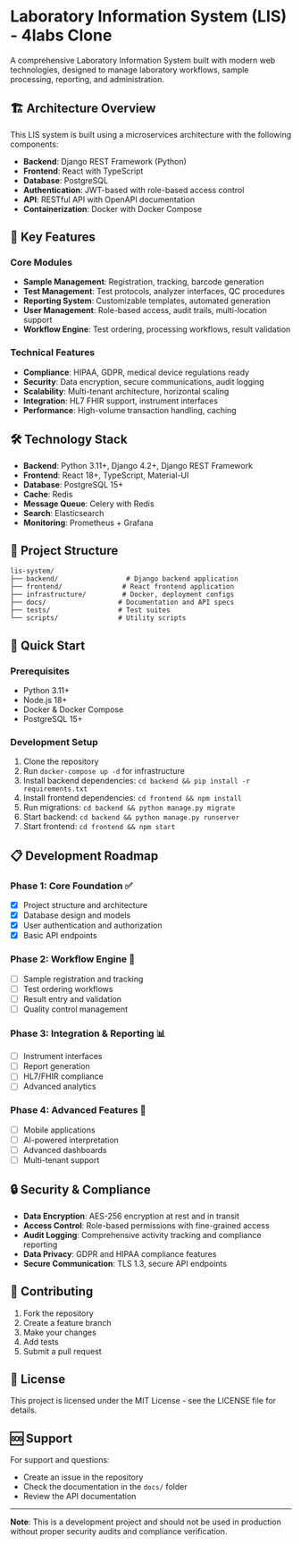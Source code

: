 # Laboratory Information System (LIS) - 4labs Clone

A comprehensive Laboratory Information System built with modern web technologies, designed to manage laboratory workflows, sample processing, reporting, and administration.

## 🏗️ Architecture Overview

This LIS system is built using a microservices architecture with the following components:

- **Backend**: Django REST Framework (Python)
- **Frontend**: React with TypeScript
- **Database**: PostgreSQL
- **Authentication**: JWT-based with role-based access control
- **API**: RESTful API with OpenAPI documentation
- **Containerization**: Docker with Docker Compose

## 🚀 Key Features

### Core Modules
- **Sample Management**: Registration, tracking, barcode generation
- **Test Management**: Test protocols, analyzer interfaces, QC procedures
- **Reporting System**: Customizable templates, automated generation
- **User Management**: Role-based access, audit trails, multi-location support
- **Workflow Engine**: Test ordering, processing workflows, result validation

### Technical Features
- **Compliance**: HIPAA, GDPR, medical device regulations ready
- **Security**: Data encryption, secure communications, audit logging
- **Scalability**: Multi-tenant architecture, horizontal scaling
- **Integration**: HL7 FHIR support, instrument interfaces
- **Performance**: High-volume transaction handling, caching

## 🛠️ Technology Stack

- **Backend**: Python 3.11+, Django 4.2+, Django REST Framework
- **Frontend**: React 18+, TypeScript, Material-UI
- **Database**: PostgreSQL 15+
- **Cache**: Redis
- **Message Queue**: Celery with Redis
- **Search**: Elasticsearch
- **Monitoring**: Prometheus + Grafana

## 📁 Project Structure

```
lis-system/
├── backend/                 # Django backend application
├── frontend/               # React frontend application
├── infrastructure/         # Docker, deployment configs
├── docs/                  # Documentation and API specs
├── tests/                 # Test suites
└── scripts/               # Utility scripts
```

## 🚀 Quick Start

### Prerequisites
- Python 3.11+
- Node.js 18+
- Docker & Docker Compose
- PostgreSQL 15+

### Development Setup
1. Clone the repository
2. Run `docker-compose up -d` for infrastructure
3. Install backend dependencies: `cd backend && pip install -r requirements.txt`
4. Install frontend dependencies: `cd frontend && npm install`
5. Run migrations: `cd backend && python manage.py migrate`
6. Start backend: `cd backend && python manage.py runserver`
7. Start frontend: `cd frontend && npm start`

## 📋 Development Roadmap

### Phase 1: Core Foundation ✅
- [x] Project structure and architecture
- [x] Database design and models
- [x] User authentication and authorization
- [x] Basic API endpoints

### Phase 2: Workflow Engine 🚧
- [ ] Sample registration and tracking
- [ ] Test ordering workflows
- [ ] Result entry and validation
- [ ] Quality control management

### Phase 3: Integration & Reporting 📊
- [ ] Instrument interfaces
- [ ] Report generation
- [ ] HL7/FHIR compliance
- [ ] Advanced analytics

### Phase 4: Advanced Features 🚀
- [ ] Mobile applications
- [ ] AI-powered interpretation
- [ ] Advanced dashboards
- [ ] Multi-tenant support

## 🔒 Security & Compliance

- **Data Encryption**: AES-256 encryption at rest and in transit
- **Access Control**: Role-based permissions with fine-grained access
- **Audit Logging**: Comprehensive activity tracking and compliance reporting
- **Data Privacy**: GDPR and HIPAA compliance features
- **Secure Communication**: TLS 1.3, secure API endpoints

## 🤝 Contributing

1. Fork the repository
2. Create a feature branch
3. Make your changes
4. Add tests
5. Submit a pull request

## 📄 License

This project is licensed under the MIT License - see the LICENSE file for details.

## 🆘 Support

For support and questions:
- Create an issue in the repository
- Check the documentation in the `docs/` folder
- Review the API documentation

---

**Note**: This is a development project and should not be used in production without proper security audits and compliance verification.
